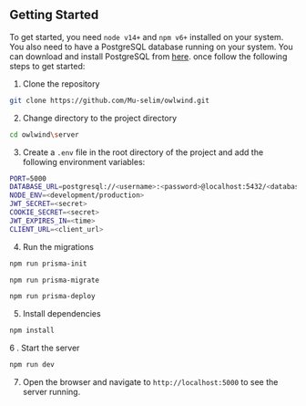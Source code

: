 ## Getting Started

To get started, you need `node v14+` and `npm v6+` installed on your system. You also need to have a PostgreSQL database running on your system. You can download and install PostgreSQL from [here](https://www.postgresql.org/download/). once follow the following steps to get started:

1. Clone the repository

```bash
git clone https://github.com/Mu-selim/owlwind.git
```

2. Change directory to the project directory

```bash
cd owlwind\server
```

3. Create a `.env` file in the root directory of the project and add the following environment variables:

```bash
PORT=5000
DATABASE_URL=postgresql://<username>:<password>@localhost:5432/<database_name>
NODE_ENV=<development/production>
JWT_SECRET=<secret>
COOKIE_SECRET=<secret>
JWT_EXPIRES_IN=<time>
CLIENT_URL=<client_url>
```

4. Run the migrations

```bash
npm run prisma-init
```

```bash
npm run prisma-migrate
```

```bash
npm run prisma-deploy
```

5. Install dependencies

```bash
npm install
```

6 . Start the server

```bash
npm run dev
```

7. Open the browser and navigate to `http://localhost:5000` to see the server running.
